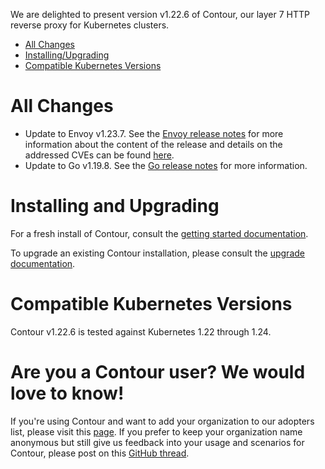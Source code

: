 We are delighted to present version v1.22.6 of Contour, our layer 7 HTTP reverse proxy for Kubernetes clusters.

- [All Changes](#all-changes)
- [Installing/Upgrading](#installing-and-upgrading)
- [Compatible Kubernetes Versions](#compatible-kubernetes-versions)

# All Changes
- Update to Envoy v1.23.7. See the [Envoy release notes](https://www.envoyproxy.io/docs/envoy/v1.23.7/version_history/v1.23/v1.23.7) for more information about the content of the release and details on the addressed CVEs can be found [here](https://github.com/envoyproxy/envoy/releases/tag/v1.23.7).
- Update to Go v1.19.8. See the [Go release notes](https://go.dev/doc/devel/release#go1.19.minor) for more information.


# Installing and Upgrading

For a fresh install of Contour, consult the [getting started documentation](https://projectcontour.io/getting-started/).

To upgrade an existing Contour installation, please consult the [upgrade documentation](https://projectcontour.io/resources/upgrading/).


# Compatible Kubernetes Versions

Contour v1.22.6 is tested against Kubernetes 1.22 through 1.24.


# Are you a Contour user? We would love to know!
If you're using Contour and want to add your organization to our adopters list, please visit this [page](https://github.com/projectcontour/contour/blob/master/ADOPTERS.md). If you prefer to keep your organization name anonymous but still give us feedback into your usage and scenarios for Contour, please post on this [GitHub thread](https://github.com/projectcontour/contour/issues/1269).
